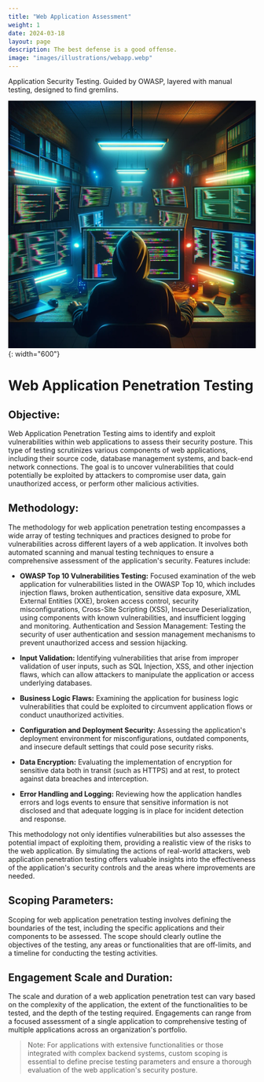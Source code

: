 ```yaml
---
title: "Web Application Assessment"
weight: 1
date: 2024-03-18 
layout: page
description: The best defense is a good offense.
image: "images/illustrations/webapp.webp"
---
```


Application Security Testing. Guided by OWASP, layered with manual testing, designed to find gremlins. 
<!--more-->

![hacking webapp](/images/illustrations/webapp.webp){: width="600"}
# Web Application Penetration Testing
## Objective:
Web Application Penetration Testing aims to identify and exploit vulnerabilities within web applications to assess their security posture. This type of testing scrutinizes various components of web applications, including their source code, database management systems, and back-end network connections. The goal is to uncover vulnerabilities that could potentially be exploited by attackers to compromise user data, gain unauthorized access, or perform other malicious activities.

## Methodology:
The methodology for web application penetration testing encompasses a wide array of testing techniques and practices designed to probe for vulnerabilities across different layers of a web application. It involves both automated scanning and manual testing techniques to ensure a comprehensive assessment of the application's security. Features include:

- **OWASP Top 10 Vulnerabilities Testing:** Focused examination of the web application for vulnerabilities listed in the OWASP Top 10, which includes injection flaws, broken authentication, sensitive data exposure, XML External Entities (XXE), broken access control, security misconfigurations, Cross-Site Scripting (XSS), Insecure Deserialization, using components with known vulnerabilities, and insufficient logging and monitoring.
Authentication and Session Management: Testing the security of user authentication and session management mechanisms to prevent unauthorized access and session hijacking.

- **Input Validation:** Identifying vulnerabilities that arise from improper validation of user inputs, such as SQL Injection, XSS, and other injection flaws, which can allow attackers to manipulate the application or access underlying databases.

- **Business Logic Flaws:** Examining the application for business logic vulnerabilities that could be exploited to circumvent application flows or conduct unauthorized activities.

- **Configuration and Deployment Security:** Assessing the application's deployment environment for misconfigurations, outdated components, and insecure default settings that could pose security risks.

- **Data Encryption:** Evaluating the implementation of encryption for sensitive data both in transit (such as HTTPS) and at rest, to protect against data breaches and interception.

- **Error Handling and Logging:** Reviewing how the application handles errors and logs events to ensure that sensitive information is not disclosed and that adequate logging is in place for incident detection and response.

This methodology not only identifies vulnerabilities but also assesses the potential impact of exploiting them, providing a realistic view of the risks to the web application. By simulating the actions of real-world attackers, web application penetration testing offers valuable insights into the effectiveness of the application's security controls and the areas where improvements are needed.

## Scoping Parameters:
Scoping for web application penetration testing involves defining the boundaries of the test, including the specific applications and their components to be assessed. The scope should clearly outline the objectives of the testing, any areas or functionalities that are off-limits, and a timeline for conducting the testing activities.

## Engagement Scale and Duration:
The scale and duration of a web application penetration test can vary based on the complexity of the application, the extent of the functionalities to be tested, and the depth of the testing required. Engagements can range from a focused assessment of a single application to comprehensive testing of multiple applications across an organization's portfolio.

> Note: For applications with extensive functionalities or those integrated with complex backend systems, custom scoping is essential to define precise testing parameters and ensure a thorough evaluation of the web application's security posture.

